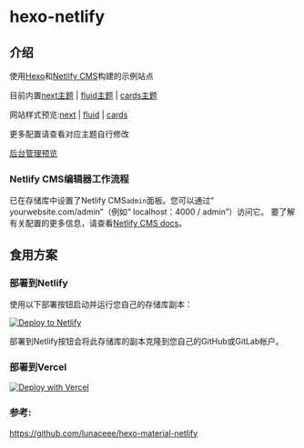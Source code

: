# hexo-netlify

## 介绍
使用[Hexo](https://hexo.io/)和[Netlify CMS](https://github.com/netlify/netlify-cms)构建的示例站点

目前内置[next主题](https://github.com/next-theme/hexo-theme-next) | [fluid主题](https://github.com/fluid-dev/hexo-theme-fluid) | [cards主题](https://github.com/ChrAlpha/hexo-theme-cards)

网站样式预览:[next](https://next.qwqmiao.cf/) | [fluid](https://fluid.qwqmiao.cf/) | [cards](https://cards.qwqmiao.cf/)

更多配置请查看对应主题自行修改

[后台管理预览](https://raingking.eu.org/admin/#/)

### Netlify CMS编辑器工作流程

已在存储库中设置了Netlify CMS`admin`面板。您可以通过“ yourwebsite.com/admin”（例如“ localhost：4000 / admin”）访问它。
要了解有关配置的更多信息，请查看[Netlify CMS docs](https://www.netlifycms.org/docs/intro/)。

## 食用方案

### 部署到Netlify

使用以下部署按钮启动并运行您自己的存储库副本：

[![Deploy to Netlify](https://www.netlify.com/img/deploy/button.svg)](https://app.netlify.com/start/deploy?repository=https://github.com/leicancun/hexo-netlify&stack=cms)

部署到Netlify按钮会将此存储库的副本克隆到您自己的GitHub或GitLab帐户。

### 部署到Vercel

[![Deploy with Vercel](https://vercel.com/button)](https://vercel.com/import/project?template=https://github.com/leicancun/hexo-netlify.git)

### 参考:
https://github.com/lunaceee/hexo-material-netlify